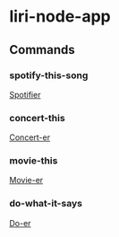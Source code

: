 # liri-node-app

## Commands

### spotify-this-song

[Spotifier](./images/spotify-this-song.PNG)

### concert-this

[Concert-er](./images/concert-this.PNG)

### movie-this

[Movie-er](./images/movie-this.PNG)

### do-what-it-says

[Do-er](./images/do-what-it-says.PNG)
